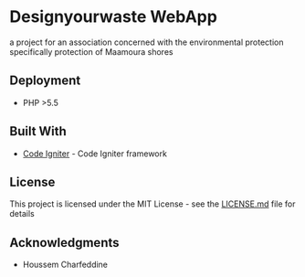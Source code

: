 # Designyourwaste WebApp

a project for an association concerned with the environmental protection specifically protection of Maamoura shores

## Deployment

* PHP >5.5

## Built With

* [Code Igniter](https://codeigniter.com/docs) - Code Igniter framework

## License

This project is licensed under the MIT License - see the [LICENSE.md](LICENSE.md) file for details

## Acknowledgments

* Houssem Charfeddine
